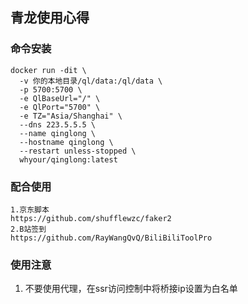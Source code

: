 ## 青龙使用心得

### 命令安装
```
docker run -dit \
  -v 你的本地目录/ql/data:/ql/data \
  -p 5700:5700 \
  -e QlBaseUrl="/" \
  -e QlPort="5700" \
  -e TZ="Asia/Shanghai" \
  --dns 223.5.5.5 \
  --name qinglong \
  --hostname qinglong \
  --restart unless-stopped \
  whyour/qinglong:latest
```

### 配合使用
```
1.京东脚本
https://github.com/shufflewzc/faker2
2.B站签到
https://github.com/RayWangQvQ/BiliBiliToolPro
```

### 使用注意
1. 不要使用代理，在ssr访问控制中将桥接ip设置为白名单
